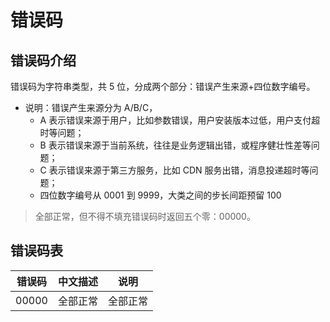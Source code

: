 # 错误码 
## 错误码介绍 
错误码为字符串类型，共 5 位，分成两个部分：错误产生来源+四位数字编号。
- 说明：错误产生来源分为 A/B/C，
    + A 表示错误来源于用户，比如参数错误，用户安装版本过低，用户支付超时等问题；
    + B 表示错误来源于当前系统，往往是业务逻辑出错，或程序健壮性差等问题；
    + C 表示错误来源于第三方服务，比如 CDN 服务出错，消息投递超时等问题；
    + 四位数字编号从 0001 到 9999，大类之间的步长间距预留 100
> 全部正常，但不得不填充错误码时返回五个零：00000。
## 错误码表
|错误码|中文描述|说明|
|  :----:  | :----:  | :----:  |
|00000| 全部正常|全部正常|